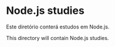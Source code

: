 # Node.js studies

Este diretório conterá estudos em Node.js.

This directory will contain Node.js studies.
